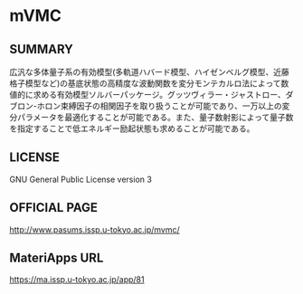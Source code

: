 # mVMC 

## SUMMARY 

 広汎な多体量子系の有効模型(多軌道ハバード模型、ハイゼンベルグ模型、近藤格子模型など)の基底状態の高精度な波動関数を変分モンテカルロ法によって数値的に求める有効模型ソルバーパッケージ。グッツヴィラー・ジャストロー、ダブロン-ホロン束縛因子の相関因子を取り扱うことが可能であり、一万以上の変分パラメータを最適化することが可能である。また、量子数射影によって量子数を指定することで低エネルギー励起状態も求めることが可能である。

## LICENSE 

 GNU General Public License version 3

## OFFICIAL PAGE 

 http://www.pasums.issp.u-tokyo.ac.jp/mvmc/

## MateriApps URL 

 https://ma.issp.u-tokyo.ac.jp/app/81

